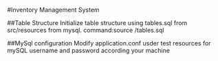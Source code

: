 #Inventory Management System

##Table Structure
Initialize table structure using tables.sql from src/resources from mysql.
command:source <path>/tables.sql

##MySql configuration
Modify application.conf  usder test resources for mySQL username and password according your machine
